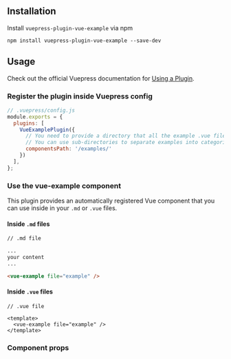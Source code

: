 ## Installation

Install `vuepress-plugin-vue-example` via npm
```
npm install vuepress-plugin-vue-example --save-dev
```


## Usage

Check out the official Vuepress documentation for [Using a Plugin](https://vuepress.vuejs.org/plugin/using-a-plugin.html).

### Register the plugin inside Vuepress config
```javascript
// .vuepress/config.js
module.exports = {
  plugins: [
    VueExamplePlugin({
      // You need to provide a directory that all the example .vue files will be stored.
      // You can use sub-directories to separate examples into categories.
      componentsPath: '/examples/'
    })
  ],
};
```
### Use the vue-example component
This plugin provides an automatically registered Vue component that you can use inside in your `.md` or `.vue` files.

#### Inside `.md` files
```md
// .md file

...
your content
...

<vue-example file="example" />
```

#### Inside `.vue` files

```vue
// .vue file

<template>
  <vue-example file="example" />
</template>
```

### Component props
